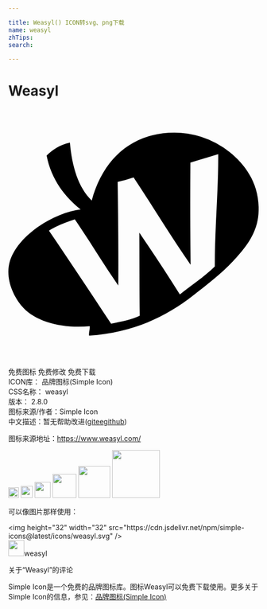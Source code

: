 ```yaml
---

title: Weasyl() ICON转svg、png下载
name: weasyl
zhTips: 
search: 

---
```


# Weasyl  <small style="font-size: 60%;font-weight: 100"></small>

<div id="svg" class="svg-wrap">
<svg role="img" xmlns="http://www.w3.org/2000/svg" viewBox="0 0 24 24"><title>Weasyl icon</title><path d="M21.23 4.156a8.488 8.488 0 0 0-5.871-1.857c-3.766.243-6.324 2.662-7.364 6.481-1.28-1.224-1.892-3.238-2.093-5.54-1.02.215-1.658.702-2.233 1.237.445 2.316 1.802 4.015 3.264 5.158-2.559.317-5.99 2.442-6.771 4.904-.507 1.598.258 3.415 1.283 4.52 1.237 1.333 3.75 1.998 6.355 1.754.037.362-.104.536-.058.907 4.067-.306 7.174-1.646 10.04-3.894 1.119-.877 2.659-2.037 3.756-3.227 1.101-1.192 2.296-2.578 2.443-4.52.21-2.79-1.236-4.694-2.751-5.923zm-1.434 10.938c-1.035 1.001-2.241 1.797-3.351 2.675-1.249-1.987-2.583-3.984-3.887-5.917.017 2.63.006 5.432.04 7.957-.78.381-1.789.558-2.744.763-1.935-2.917-3.968-5.99-5.961-8.908.693-.447 1.627-.785 2.478-1.075 1.419 2.05 2.729 4.253 4.171 6.333.019-3.113-.009-6.673-.061-9.919a14.175 14.175 0 0 0 1.527-.434c1.813 2.721 3.553 5.628 5.464 8.359a547.35 547.35 0 0 1-.018-9.768c.858-.282 1.803-.535 2.669-.809.02 3.499-.338 7.128-.327 10.743z"/></svg>
</div>
<detail full-name='weasyl'></detail>

<div class="detail-page">
<p>
<span><span class="badge-success badge">免费图标</span> <span class="badge-success badge">免费修改</span>  <span class="badge-success badge">免费下载</span> </span>
<br/>
<span>
ICON库：
<span class="badge-secondary badge">品牌图标(Simple Icon)</span> 
</span>
<br/>
<span>
CSS名称：
<span class="badge-secondary badge">weasyl</span> 
</span>

<br/>
<span>
版本：
<span class="badge-secondary badge">2.8.0</span> 
</span>
<br/>
<span>图标来源/作者：<span class="badge-light badge">Simple Icon</span></span> 
<br/>
<span class="zh-detail">中文描述：暂无<span class="help-link"><span>帮助改进</span>(<a href="https://gitee.com/liuwave/icon-helper/edit/master/json/brands/weasyl.json" target="_blank" rel="noopener noreferrer">gitee</a><a href="https://github.com/liuwave/icon-helper/edit/master/json/brands/weasyl.json" target="_blank" rel="noopener noreferrer">github</a></span>)</span><br/>
</p>
</div><div class="description description alert alert-light"><p>图标来源地址：<a href="https://www.weasyl.com/" target="_blank" rel="noopener noreferrer">https://www.weasyl.com/</a></p></div>
<div class="alert alert-dark">
<img height="21" width="21" src="https://cdn.jsdelivr.net/npm/simple-icons@latest/icons/weasyl.svg" />
<img height="24" width="24" src="https://cdn.jsdelivr.net/npm/simple-icons@latest/icons/weasyl.svg" />
<img height="32" width="32" src="https://cdn.jsdelivr.net/npm/simple-icons@latest/icons/weasyl.svg" />
<img height="48" width="48" src="https://cdn.jsdelivr.net/npm/simple-icons@latest/icons/weasyl.svg" />
<img height="64" width="64" src="https://cdn.jsdelivr.net/npm/simple-icons@latest/icons/weasyl.svg" />
<img height="96" width="96" src="https://cdn.jsdelivr.net/npm/simple-icons@latest/icons/weasyl.svg" />

</div>
<div>
  <p>可以像图片那样使用：    
  </p>
  <div class="alert alert-primary" style="font-size: 14px">
    &lt;img height="32" width="32" src="https://cdn.jsdelivr.net/npm/simple-icons@latest/icons/weasyl.svg" /&gt;
    <copy-btn content='<img height="32" width="32" src="https://cdn.jsdelivr.net/npm/simple-icons@latest/icons/weasyl.svg" />'></copy-btn>
  </div>
  <div class="alert alert-secondary">
    <img height="32" width="32" src="https://cdn.jsdelivr.net/npm/simple-icons@latest/icons/weasyl.svg" />weasyl
    <copy-btn content="weasyl" btn-title="复制图标名称"></copy-btn>
  </div>
</div>

<Vssue title="关于“Weasyl”的评论" >关于“Weasyl”的评论</Vssue>


<div><p>Simple Icon是一个免费的品牌图标库。图标Weasyl可以免费下载使用。更多关于  Simple Icon的信息，参见：<a target="_blank" href="https://iconhelper.cn/brands.html">品牌图标(Simple Icon)</a>
</p></div>
